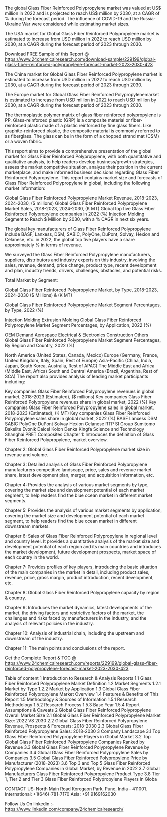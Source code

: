 The global Glass Fiber Reinforced Polypropylene market was valued at US$ million in 2022 and is projected to reach US$ million by 2030, at a CAGR of % during the forecast period. The influence of COVID-19 and the Russia-Ukraine War were considered while estimating market sizes.

The USA market for Global Glass Fiber Reinforced Polypropylene market is estimated to increase from USD million in 2022 to reach USD million by 2030, at a CAGR during the forecast period of 2023 through 2030.

Download FREE Sample of this Report @ https://www.24chemicalresearch.com/download-sample/229199/global-glass-fiber-reinforced-polypropylene-forecast-market-2023-2030-423

The China market for Global Glass Fiber Reinforced Polypropylene  market is estimated to increase from USD million in 2022 to reach USD million by 2030, at a CAGR during the forecast period of 2023 through 2030.

The Europe market for Global Glass Fiber Reinforced Polypropylenemarket is estimated to increase from USD million in 2022 to reach USD million by 2030, at a CAGR during the forecast period of 2023 through 2030.

The thermoplastic polymer matrix of glass fiber reinforced polypropylene is PP. Glass-reinforced plastic (GRP) is a composite material or fiber-reinforced plastic made of a plastic reinforced by fine glass fibers. Like graphite-reinforced plastic, the composite material is commonly referred to as fiberglass. The glass can be in the form of a chopped strand mat (CSM) or a woven fabric.

This report aims to provide a comprehensive presentation of the global market for Glass Fiber Reinforced Polypropylene, with both quantitative and qualitative analysis, to help readers develop business/growth strategies, assess the market competitive situation, analyze their position in the current marketplace, and make informed business decisions regarding Glass Fiber Reinforced Polypropylene. This report contains market size and forecasts of Glass Fiber Reinforced Polypropylene in global, including the following market information:

Global Glass Fiber Reinforced Polypropylene Market Revenue, 2018-2023, 2024-2030, ($ millions)
Global Glass Fiber Reinforced Polypropylene Market Sales, 2018-2023, 2024-2030, (K MT)
Global top five Glass Fiber Reinforced Polypropylene companies in 2022 (%)
Injection Molding Segment to Reach $ Million by 2030, with a % CAGR in next six years.

The global key manufacturers of Glass Fiber Reinforced Polypropylene include BASF, Lanxess, DSM, SABIC, PolyOne, DuPont, Solvay, Hexion and Celanese, etc. in 2022, the global top five players have a share approximately % in terms of revenue.

We surveyed the Glass Fiber Reinforced Polypropylene manufacturers, suppliers, distributors and industry experts on this industry, involving the sales, revenue, demand, price change, product type, recent development and plan, industry trends, drivers, challenges, obstacles, and potential risks.

Total Market by Segment:

Global Glass Fiber Reinforced Polypropylene Market, by Type, 2018-2023, 2024-2030 ($ Millions) & (K MT)

Global Glass Fiber Reinforced Polypropylene Market Segment Percentages, by Type, 2022 (%)

Injection Molding
Extrusion Molding
Global Glass Fiber Reinforced Polypropylene Market Segment Percentages, by Application, 2022 (%)

OEM Demand
Aerospace
Electrical & Electronics
Construction
Others
Global Glass Fiber Reinforced Polypropylene Market Segment Percentages, By Region and Country, 2022 (%)

North America (United States, Canada, Mexico)
Europe (Germany, France, United Kingdom, Italy, Spain, Rest of Europe)
Asia-Pacific (China, India, Japan, South Korea, Australia, Rest of APAC)
The Middle East and Africa (Middle East, Africa)
South and Central America (Brazil, Argentina, Rest of SCA)
The report also provides analysis of leading market participants including:

Key companies Glass Fiber Reinforced Polypropylene revenues in global market, 2018-2023 (Estimated), ($ millions)
Key companies Glass Fiber Reinforced Polypropylene revenues share in global market, 2022 (%)
Key companies Glass Fiber Reinforced Polypropylene sales in global market, 2018-2023 (Estimated), (K MT)
Key companies Glass Fiber Reinforced Polypropylene sales share in global market, 2022 (%)
BASF
Lanxess
DSM
SABIC
PolyOne
DuPont
Solvay
Hexion
Celanese
RTP
SI Group
Sumitomo Bakelite
Evonik
Daicel
Kolon
Denka
Kingfa Science and Technology
Shanghai PRET Composites
Chapter 1: Introduces the definition of Glass Fiber Reinforced Polypropylene, market overview.

Chapter 2: Global Glass Fiber Reinforced Polypropylene market size in revenue and volume.

Chapter 3: Detailed analysis of Glass Fiber Reinforced Polypropylene manufacturers competitive landscape, price, sales and revenue market share, latest development plan, merger, and acquisition information, etc.

Chapter 4: Provides the analysis of various market segments by type, covering the market size and development potential of each market segment, to help readers find the blue ocean market in different market segments.

Chapter 5: Provides the analysis of various market segments by application, covering the market size and development potential of each market segment, to help readers find the blue ocean market in different downstream markets.

Chapter 6: Sales of Glass Fiber Reinforced Polypropylene in regional level and country level. It provides a quantitative analysis of the market size and development potential of each region and its main countries and introduces the market development, future development prospects, market space of each country in the world.

Chapter 7: Provides profiles of key players, introducing the basic situation of the main companies in the market in detail, including product sales, revenue, price, gross margin, product introduction, recent development, etc.

Chapter 8: Global Glass Fiber Reinforced Polypropylene capacity by region & country.

Chapter 9: Introduces the market dynamics, latest developments of the market, the driving factors and restrictive factors of the market, the challenges and risks faced by manufacturers in the industry, and the analysis of relevant policies in the industry.

Chapter 10: Analysis of industrial chain, including the upstream and downstream of the industry.

Chapter 11: The main points and conclusions of the report.

Get the Complete Report & TOC @ https://www.24chemicalresearch.com/reports/229199/global-glass-fiber-reinforced-polypropylene-forecast-market-2023-2030-423

Table of content
1 Introduction to Research & Analysis Reports
1.1 Glass Fiber Reinforced Polypropylene Market Definition
1.2 Market Segments
1.2.1 Market by Type
1.2.2 Market by Application
1.3 Global Glass Fiber Reinforced Polypropylene Market Overview
1.4 Features & Benefits of This Report
1.5 Methodology & Sources of Information
1.5.1 Research Methodology
1.5.2 Research Process
1.5.3 Base Year
1.5.4 Report Assumptions & Caveats
2 Global Glass Fiber Reinforced Polypropylene Overall Market Size
2.1 Global Glass Fiber Reinforced Polypropylene Market Size: 2022 VS 2030
2.2 Global Glass Fiber Reinforced Polypropylene Revenue, Prospects & Forecasts: 2018-2030
2.3 Global Glass Fiber Reinforced Polypropylene Sales: 2018-2030
3 Company Landscape
3.1 Top Glass Fiber Reinforced Polypropylene Players in Global Market
3.2 Top Global Glass Fiber Reinforced Polypropylene Companies Ranked by Revenue
3.3 Global Glass Fiber Reinforced Polypropylene Revenue by Companies
3.4 Global Glass Fiber Reinforced Polypropylene Sales by Companies
3.5 Global Glass Fiber Reinforced Polypropylene Price by Manufacturer (2018-2023)
3.6 Top 3 and Top 5 Glass Fiber Reinforced Polypropylene Companies in Global Market, by Revenue in 2022
3.7 Global Manufacturers Glass Fiber Reinforced Polypropylene Product Type
3.8 Tier 1, Tier 2 and Tier 3 Glass Fiber Reinforced Polypropylene Players in Globa

CONTACT US:
North Main Road Koregaon Park, Pune, India - 411001.
International: +1(646)-781-7170
Asia: +91 9169162030

Follow Us On linkedin :- https://www.linkedin.com/company/24chemicalresearch/
